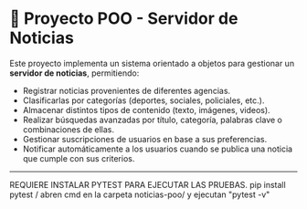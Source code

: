# 📰 Proyecto POO - Servidor de Noticias

Este proyecto implementa un sistema orientado a objetos para gestionar un **servidor de noticias**, permitiendo:

- Registrar noticias provenientes de diferentes agencias.
- Clasificarlas por categorías (deportes, sociales, policiales, etc.).
- Almacenar distintos tipos de contenido (texto, imágenes, videos).
- Realizar búsquedas avanzadas por título, categoría, palabras clave o combinaciones de ellas.
- Gestionar suscripciones de usuarios en base a sus preferencias.
- Notificar automáticamente a los usuarios cuando se publica una noticia que cumple con sus criterios.

---

 REQUIERE INSTALAR PYTEST PARA EJECUTAR LAS PRUEBAS.
pip install pytest / abren cmd en la carpeta noticias-poo/ y ejecutan "pytest -v"
